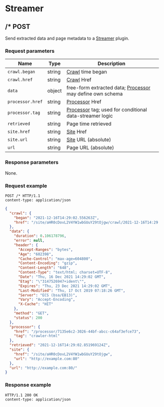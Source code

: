 # Streamer


## /* POST

Send extracted data and page metadata to a [Streamer](../Endpoints/Streamer.md) plugin.

### Request parameters

| Name             | Type   | Description                                                                            |
|------------------|--------|----------------------------------------------------------------------------------------|
| `crawl.began`    | string | [Crawl](../Endpoints/Crawl.md) time began                                              |
| `crawl.href`     | string | [Crawl](../Endpoints/Crawl.md) Href                                                    |
| `data`           | object | free-form extracted data; [Processor](../Endpoints/Processor.md) may define own schema |
| `processor.href` | string | [Processor](../Endpoints/Processor.md) Href                                            |
| `processor.tag`  | string | [Processor](../Endpoints/Processor.md) tag; used for conditional data-streamer logic   |
| `retrieved`      | string | Page time retrieved                                                                    |
| `site.href`      | string | [Site](../Endpoints/Site.md) Href                                                      |
| `site.url`       | string | [Site](../Endpoints/Site.md) URL (absolute)                                            |
| `url`            | string | Page URL (absolute)                                                                    |

### Response parameters

None.

### Request example

```http
POST /* HTTP/1.1
content-type: application/json
```

```json
{
  "crawl": {
    "began": "2021-12-16T14:29:02.556263Z",
    "href": "/site/aHR0cDovL2V4YW1wbGUuY29tOjgw/crawl/2021-12-16T14:29:02.556263Z"
  },
  "data": {
    "duration": 0.106178796,
    "error": null,
    "header": {
      "Accept-Ranges": "bytes",
      "Age": "602398",
      "Cache-Control": "max-age=604800",
      "Content-Encoding": "gzip",
      "Content-Length": "648",
      "Content-Type": "text/html; charset=UTF-8",
      "Date": "Thu, 16 Dec 2021 14:29:02 GMT",
      "Etag": "\"3147526947+ident\"",
      "Expires": "Thu, 23 Dec 2021 14:29:02 GMT",
      "Last-Modified": "Thu, 17 Oct 2019 07:18:26 GMT",
      "Server": "ECS (bsa/EB13)",
      "Vary": "Accept-Encoding",
      "X-Cache": "HIT"
    },
    "method": "GET",
    "status": 200
  },
  "processor": {
    "href": "/processor/7135e6c2-3026-44bf-abcc-c64af3efce73",
    "tag": "crawler-html"
  },
  "retrieved": "2021-12-16T14:29:02.851969124Z",
  "site": {
    "href": "/site/aHR0cDovL2V4YW1wbGUuY29tOjgw",
    "url": "http://example.com:80"
  },
  "url": "http://example.com:80/"
}
```

### Response example

```http
HTTP/1.1 200 OK
content-type: application/json
```
